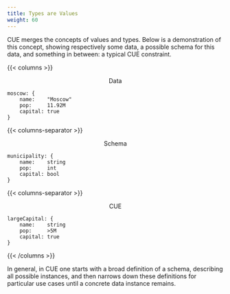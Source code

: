 ```yaml
---
title: Types are Values
weight: 60
---
```


CUE merges the concepts of values and types.
Below is a demonstration of this concept,
showing respectively
some data, a possible schema for this data,
and something in between: a typical CUE constraint.

{{< columns >}}

<center>Data</center>

```cue
moscow: {
	name:    "Moscow"
	pop:     11.92M
	capital: true
}
```

{{< columns-separator >}}

<center>Schema</center>

```cue
municipality: {
	name:    string
	pop:     int
	capital: bool
}
```

{{< columns-separator >}}

<center>CUE</center>

```cue
largeCapital: {
	name:    string
	pop:     >5M
	capital: true
}
```

{{< /columns >}}

In general, in CUE one starts with a broad definition of a schema,
describing all possible instances,
and then narrows down these definitions for particular use cases
until a concrete data instance remains.
